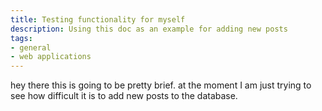 ```yaml
---
title: Testing functionality for myself
description: Using this doc as an example for adding new posts
tags:
- general
- web applications
---
```


hey there this is going to be pretty brief. at the moment I am just trying to see how difficult it is to add new posts to the database.
